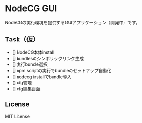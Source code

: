 # NodeCG GUI

NodeCGの実行環境を提供するGUIアプリケーション（開発中）です。

## Task（仮）

- [] NodeCG本体install
- [] bundlesのシンボリックリンク生成
- [] 実行bundle選択
- [] npm scriptの実行でbundleのセットアップ自動化
- [] nodecg installでbundle導入
- [] cfg管理
- [] cfg編集画面

## License

MIT License